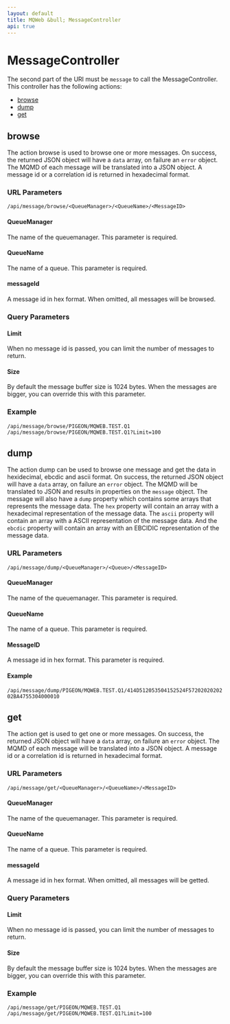 ```yaml
---
layout: default
title: MQWeb &bull; MessageController
api: true
---
```

MessageController
=================

The second part of the URI must be `message` to call the MessageController.
This controller has the following actions:

+ [browse](#browse)
+ [dump](#dump)
+ [get](#get)

## <a name="browse"></a>browse
The action browse is used to browse one or more messages.
On success, the returned JSON object will have a `data` array, on failure an
`error` object. The MQMD of each message will be translated into a JSON object.
A message id or a correlation id is returned in hexadecimal format.

### <a name="browseURL"></a>URL Parameters
`/api/message/browse/<QueueManager>/<QueueName>/<MessageID>`  

#### <a name="browseURLQueueManager"></a>QueueManager
The name of the queuemanager. This parameter is required.

#### <a name="browseURLQueueName"></a>QueueName
The name of a queue. This parameter is required.

#### <a name="browseURLMessageID"></a>messageId
A message id in hex format. When omitted, all messages will be browsed.

### <a name="browseQuery"></a>Query Parameters

#### <a name="browseLimit"></a>Limit
When no message id is passed, you can limit the number of messages to return.

#### <a name="browseSize"></a>Size
By default the message buffer size is 1024 bytes. When the messages are bigger,
you can override this with this parameter.

### <a name="browseExample"></a>Example
`/api/message/browse/PIGEON/MQWEB.TEST.Q1`  
`/api/message/browse/PIGEON/MQWEB.TEST.Q1?Limit=100`

## <a name="dump"></a>dump
The action dump can be used to browse one message and get the data in
hexidecimal, ebcdic and ascii format. On success, the returned JSON object will
have a `data` array, on failure an  `error` object. The MQMD will be translated
to JSON and results in properties on the `message` object. The message will also have a
 `dump` property which contains some arrays that represents the message data.
The `hex` property will contain an array with a hexadecimal representation of
the message data. The `ascii` property will contain an array with a ASCII
representation of the message data. And the `ebcdic` property will contain an
array with an EBCIDIC representation of the message data.

### <a name="dumpURL"></a>URL Parameters
`/api/message/dump/<QueueManager>/<Queue>/<MessageID>`  

#### <a name="dumpURL"></a>QueueManager
The name of the queuemanager. This parameter is required.

#### <a name="dumpQueueName"></a>QueueName
The name of a queue. This parameter is required.

#### <a name="dumpMessageID"></a>MessageID
A message id in hex format. This parameter is required.

#### <a name="dumpExample"></a>Example
`/api/message/dump/PIGEON/MQWEB.TEST.Q1/414D512053504152524F5720202020202BA4755304000010`  

## <a name="get"></a>get
The action get is used to get one or more messages.
On success, the returned JSON object will have a `data` array, on failure an
`error` object. The MQMD of each message will be translated into a JSON object.
A message id or a correlation id is returned in hexadecimal format.

### <a name="getURL"></a>URL Parameters
`/api/message/get/<QueueManager>/<QueueName>/<MessageID>`  

#### <a name="getURLQueueManager"></a>QueueManager
The name of the queuemanager. This parameter is required.

#### <a name="getURLQueueName"></a>QueueName
The name of a queue. This parameter is required.

#### <a name="getURLMessageID"></a>messageId
A message id in hex format. When omitted, all messages will be getted.

### <a name="getQuery"></a>Query Parameters

#### <a name="getLimit"></a>Limit
When no message id is passed, you can limit the number of messages to return.

#### <a name="getSize"></a>Size
By default the message buffer size is 1024 bytes. When the messages are bigger,
you can override this with this parameter.

### <a name="browseExample"></a>Example
`/api/message/get/PIGEON/MQWEB.TEST.Q1`  
`/api/message/get/PIGEON/MQWEB.TEST.Q1?Limit=100`
